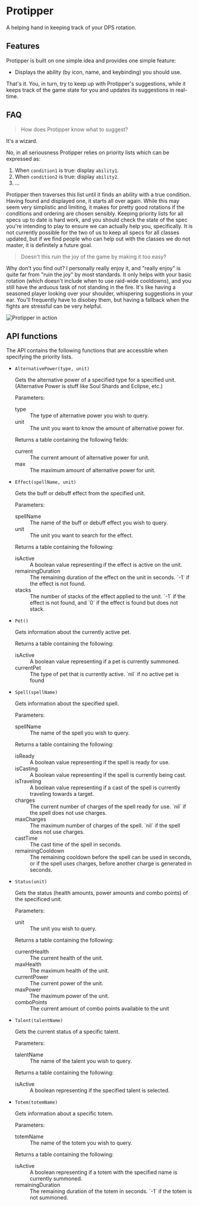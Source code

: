 # Protipper

A helping hand in keeping track of your DPS rotation.

## Features

Protipper is built on one simple idea and provides one simple feature:

* Displays the ability (by icon, name, and keybinding) you should use.

That's it. You, in turn, try to keep up with Protipper's suggestions, while it keeps track of the game state for you and updates its suggestions in real-time.

## FAQ

> How does Protipper know what to suggest?

It's a wizard.

No, in all seriousness Protipper relies on priority lists which can be expressed as:

1. When `condition1` is true: display `ability1`.
2. When `condition2` is true: display `ability2`.
3. ...

Protipper then traverses this list until it finds an ability with a true condition. Having found and displayed one, it starts all over again. While this may seem very simplistic and limiting, it makes for pretty good rotations if the conditions and ordering are chosen sensibly. Keeping priority lists for all specs up to date is hard work, and you should check the state of the spec you're intending to play to ensure we can actually help you, specifically. It is not currently possible for the two of us to keep all specs for all classes updated, but if we find people who can help out with the classes we do not master, it is definitely a future goal.

> Doesn't this ruin the joy of the game by making it too easy?

Why don't you find out? I personally really enjoy it, and "really enjoy" is quite far from "ruin the joy" by most standards. It only helps with your basic rotation (which doesn't include when to use raid-wide cooldowns), and you still have the arduous task of not standing in the fire. It's like having a seasoned player looking over your shoulder, whispering suggestions in your ear. You'll frequently have to disobey them, but having a fallback when the fights are stressful can be very helpful.

![Protipper in action](http://i.imgur.com/fLXmMXl.png)


## API functions

The API contains the following functions that are accessible when specifying the priority lists.

* `AlternativePower(type, unit)`

  Gets the alternative power of a specified type for a specified unit. (Alternative Power is stuff like Soul Shards and Eclipse, etc.)

  Parameters:

    <dl>
      <dt>type</dt>
      <dd>The type of alternative power you wish to query.</dd>
      <dt>unit</dt>
      <dd>The unit you want to know the amount of alternative power for.</dd>
    </dl>

  Returns a table containing the following fields:
  <dl>
      <dt>current</dt>
      <dd>The current amount of alternative power for unit.</dd>
      <dt>max</dt>
      <dd>The maximum amount of alternative power for unit.</dd>  
    </dl>

* `Effect(spellName, unit)`

  Gets the buff or debuff effect from the specified unit.

  Parameters:
    <dl>
      <dt>spellName</dt>
      <dd>The name of the buff or debuff effect you wish to query.</dd>
      <dt>unit</dt>
      <dd>The unit you want to search for the effect.</dd>
    </dl>

    Returns a table containing the following:
    <dl>
      <dt>isActive</dt>
      <dd>A boolean value representing if the effect is active on the unit.</dd>
      <dt>remainingDuration</dt>
      <dd>The remaining duration of the effect on the unit in seconds. `-1` if the effect is not found.</dd>
      <dt>stacks</dt>
      <dd>The number of stacks of the effect applied to the unit. `-1` if the effect is not found, and `0` if the effect is found but does not stack.</dd>
    </dl>

* `Pet()`

  Gets information about the currently active pet.

  Returns a table containing the following:
  <dl>
    <dt>isActive</dt>
    <dd>A boolean value representing if a pet is currently summoned.</dd>
    <dt>currentPet</dt>
    <dd>The type of pet that is currently active. `nil` if no active pet is found</dd>
  </dl>


* `Spell(spellName)`

  Gets information about the specified spell.

  Parameters:
  <dl>
    <dt>spellName</dt>
    <dd>The name of the spell you wish to query.</dd>
  </dl>

  Returns a table containing the following:
  <dl>
    <dt>isReady</dt>
    <dd>A boolean value representing if the spell is ready for use.</dd>
    <dt>isCasting</dt>
    <dd>A boolean value representing if the spell is currently being cast.</dd>
    <dt>isTraveling</dt>
    <dd>A boolean value representing if a cast of the spell is currently traveling towards a target.</dd>
    <dt>charges</dt>
    <dd>The current number of charges of the spell ready for use. `nil` if the spell does not use charges.</dd>
    <dt>maxCharges</dt>
    <dd>The maximum number of charges of the spell. `nil` if the spell does not use charges.</dd>
    <dt>castTime</dt>
    <dd>The cast time of the spell in seconds.</dd>
    <dt>remainingCooldown</dt>
    <dd>The remaining cooldown before the spell can be used in seconds, or if the spell uses charges, before another charge is generated in seconds.</dd>
  </dl>

* `Status(unit)`

  Gets the status (health amounts, power amounts and combo points) of the specificed unit.

  Parameters:
  <dl>
    <dt>unit</dt>
    <dd>The unit you wish to query.</dd>
  </dl>

  Returns a table containing the following:
  <dl>
    <dt>currentHealth</dt>
    <dd>The current health of the unit.</dd>
    <dt>maxHealth</dt>
    <dd>The maximum health of the unit.</dd>
    <dt>currentPower</dt>
    <dd>The current power of the unit.</dd>
    <dt>maxPower</dt>
    <dd>The maximum power of the unit.</dd>
    <dt>comboPoints</dt>
    <dd>The current amount of combo points available to the unit</dd>
  </dl>

* `Talent(talentName)`

  Gets the current status of a specific talent.

  Parameters:
  <dl>
    <dt>talentName</dt>
    <dd>The name of the talent you wish to query.</dd>
  </dl>

  Returns a table containing the following:
  <dl>
    <dt>isActive</dt>
    <dd>A boolean representing if the specified talent is selected.</dd>
  </dl>

* `Totem(totemName)`

  Gets information about a specific totem.

  Parameters:
  <dl>
    <dt>totemName</dt>
    <dd>The name of the totem you wish to query.</dd>
  </dl>

  Returns a table containing the following:
  <dl>
    <dt>isActive</dt>
    <dd>A boolean representing if a totem with the specified name is currently summoned.</dd>
    <dt>remainingDuration</dt>
    <dd>The remaining duration of the totem in seconds. `-1` if the totem is not summoned.</dd>
  </dl>
